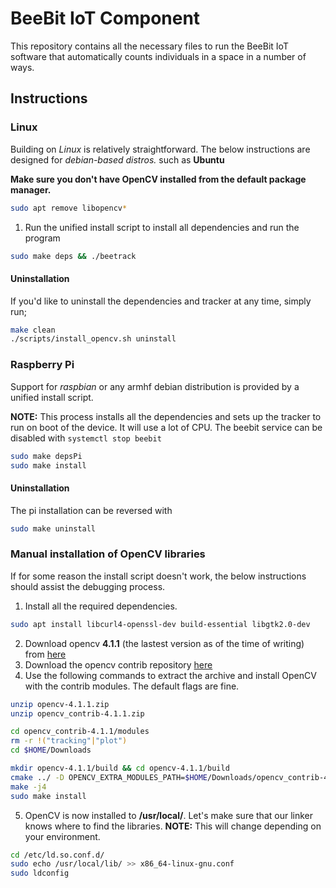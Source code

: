 # BeeBit IoT Component

This repository contains all the necessary files to run the BeeBit IoT software that automatically counts individuals in a space in a number of ways.

## Instructions

### Linux
Building on *Linux* is relatively straightforward. The below instructions are designed for *debian-based distros.* such as **Ubuntu**

**Make sure you don't have OpenCV installed from the default package manager.**
```bash
sudo apt remove libopencv*
```

1. Run the unified install script to install all dependencies and run the program
```bash
sudo make deps && ./beetrack
```

#### Uninstallation
If you'd like to uninstall the dependencies and tracker at any time, simply run;
```bash
make clean
./scripts/install_opencv.sh uninstall
```

### Raspberry Pi
Support for *raspbian* or any armhf debian distribution is provided by a unified install script.

**NOTE:** This process installs all the dependencies and sets up the tracker to run on boot of the device. It will use a lot of CPU. The beebit service can be disabled with `systemctl stop beebit`

```bash
sudo make depsPi
sudo make install
```

#### Uninstallation
The pi installation can be reversed with
```bash
sudo make uninstall
```

### Manual installation of OpenCV libraries

If for some reason the install script doesn't work, the below instructions should assist the debugging process.

1. Install all the required dependencies.
```bash
sudo apt install libcurl4-openssl-dev build-essential libgtk2.0-dev
```
2. Download opencv **4.1.1** (the lastest version as of the time of writing) from [here](https://github.com/opencv/opencv/archive/4.1.1.zip)
3. Download the opencv contrib repository [here](https://github.com/opencv/opencv_contrib/archive/4.1.1.zip)
4. Use the following commands to extract the archive and install OpenCV with the contrib modules. The default flags are fine.
```bash
unzip opencv-4.1.1.zip
unzip opencv_contrib-4.1.1.zip

cd opencv_contrib-4.1.1/modules
rm -r !("tracking"|"plot")
cd $HOME/Downloads

mkdir opencv-4.1.1/build && cd opencv-4.1.1/build
cmake ../ -D OPENCV_EXTRA_MODULES_PATH=$HOME/Downloads/opencv_contrib-4.1.1/modules
make -j4
sudo make install
```
5. OpenCV is now installed to **/usr/local/**. Let's make sure that our linker knows where to find the libraries. **NOTE:** This will change depending on your environment.
```bash
cd /etc/ld.so.conf.d/
sudo echo /usr/local/lib/ >> x86_64-linux-gnu.conf
sudo ldconfig
```
